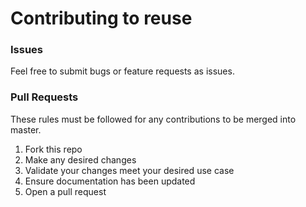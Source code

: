# Contributing to reuse

### Issues

Feel free to submit bugs or feature requests as issues.

### Pull Requests

These rules must be followed for any contributions to be merged into master.

1. Fork this repo
1. Make any desired changes
1. Validate your changes meet your desired use case
1. Ensure documentation has been updated
1. Open a pull request
